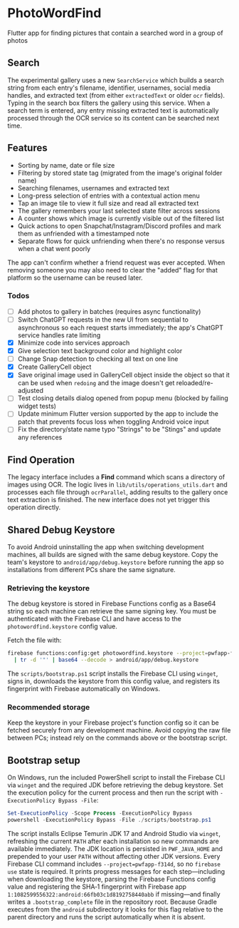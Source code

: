 # PhotoWordFind
Flutter app for finding pictures that contain a searched word in a group of photos

## Search
The experimental gallery uses a new `SearchService` which builds a search string from each entry's filename, identifier, usernames, social media handles, and extracted text (from either `extractedText` or older `ocr` fields). Typing in the search box filters the gallery using this service. When a search term is entered, any entry missing extracted text is automatically processed through the OCR service so its content can be searched next time.

## Features
- Sorting by name, date or file size
- Filtering by stored state tag (migrated from the image's original folder name)
- Searching filenames, usernames and extracted text
- Long-press selection of entries with a contextual action menu
- Tap an image tile to view it full size and read all extracted text
- The gallery remembers your last selected state filter across sessions
- A counter shows which image is currently visible out of the filtered list
- Quick actions to open Snapchat/Instagram/Discord profiles and mark them as unfriended with a timestamped note
- Separate flows for quick unfriending when there's no response versus when a chat went poorly

The app can't confirm whether a friend request was ever accepted. When removing someone you may also need to clear the "added" flag for that platform so the username can be reused later.

### Todos
- [ ] Add photos to gallery in batches (requires async functionality)
- [ ] Switch ChatGPT requests in the new UI from sequential to asynchronous so each request starts immediately; the app's ChatGPT service handles rate limiting
- [x] Minimize code into services approach
- [x] Give selection text background color and highlight color
- [ ] Change Snap detection to checking all text on one line
- [x] Create GalleryCell object
- [x] Save original image used in GalleryCell object inside the object so that it can be used when `redoing` and the image doesn't get reloaded/re-adjusted
- [ ] Test closing details dialog opened from popup menu (blocked by failing widget tests)
- [ ] Update minimum Flutter version supported by the app to include the patch that prevents focus loss when toggling Android voice input
- [ ] Fix the directory/state name typo "Strings" to be "Stings" and update any references

## Find Operation
The legacy interface includes a **Find** command which scans a directory of images using OCR. The logic lives in `lib/utils/operations_utils.dart` and processes each file through `ocrParallel`, adding results to the gallery once text extraction is finished. The new interface does not yet trigger this operation directly.

## Shared Debug Keystore
To avoid Android uninstalling the app when switching development machines, all builds are signed with the same debug keystore. Copy the team's keystore to `android/app/debug.keystore` before running the app so installations from different PCs share the same signature.

### Retrieving the keystore
The debug keystore is stored in Firebase Functions config as a Base64 string so
each machine can retrieve the same signing key. You must be authenticated with
the Firebase CLI and have access to the `photowordfind.keystore` config value.

Fetch the file with:
```bash
firebase functions:config:get photowordfind.keystore --project=pwfapp-f314d \
  | tr -d '"' | base64 --decode > android/app/debug.keystore
```

The `scripts/bootstrap.ps1` script installs the Firebase CLI using `winget`,
signs in, downloads the keystore from this config value, and registers its
fingerprint with Firebase automatically on Windows.

### Recommended storage
Keep the keystore in your Firebase project's function config so it can be
fetched securely from any development machine. Avoid copying the raw file
between PCs; instead rely on the commands above or the bootstrap script.

## Bootstrap setup
On Windows, run the included PowerShell script to install the Firebase CLI via
`winget` and the required JDK before retrieving the debug keystore. Set the
execution policy for the current process and then run the script with
`-ExecutionPolicy Bypass -File`:

```powershell
Set-ExecutionPolicy -Scope Process -ExecutionPolicy Bypass
powershell -ExecutionPolicy Bypass -File ./scripts/bootstrap.ps1
```

The script installs Eclipse Temurin JDK 17 and Android Studio via `winget`,
refreshing the current `PATH` after each installation so new commands are
available immediately. The JDK location is persisted in `PWF_JAVA_HOME` and
prepended to your user `PATH` without affecting other JDK versions. Every
Firebase CLI command includes `--project=pwfapp-f314d`, so no `firebase use`
state is required. It prints progress messages for each step—including when
downloading the keystore, parsing the Firebase Functions config value and
registering the SHA‑1 fingerprint with Firebase app
`1:1082599556322:android:66fb03c1d8192758440abb` if missing—and finally writes a
`.bootstrap_complete` file in the repository root. Because Gradle executes from
the `android` subdirectory it looks for this flag relative to the parent
directory and runs the script automatically when it is absent.
